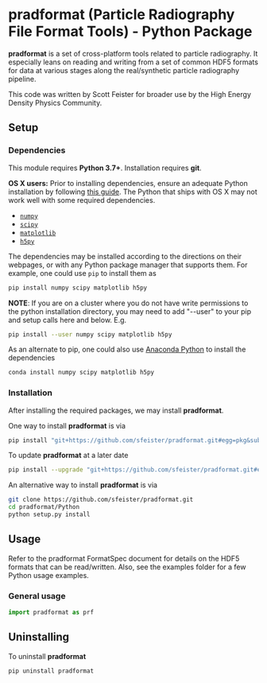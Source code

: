 # pradformat (Particle Radiography File Format Tools) - Python Package

**pradformat** is a set of cross-platform tools related to particle radiography. It especially leans on reading and writing from a set of common HDF5 formats for data at various stages along the real/synthetic particle radiography pipeline.

This  code was written by Scott Feister for broader use by the High Energy Density Physics Community.

## Setup

### Dependencies
This module requires **Python 3.7+**. Installation requires **git**.

**OS X users:** Prior to installing dependencies, ensure an adequate Python installation by following [this guide](https://matplotlib.org/faq/installing_faq.html#osx-notes). The Python that ships with OS X may not work well with some required dependencies.

* [`numpy`](http://www.numpy.org/)
* [`scipy`](https://www.scipy.org/)
* [`matplotlib`](https://matplotlib.org/)
* [`h5py`](https://www.h5py.org/)

The dependencies may be installed according to the directions on 
their webpages, or with any Python
package manager that supports them. For example, one could use `pip` to install
them as
 ```bash
pip install numpy scipy matplotlib h5py
```

**NOTE**: If you are on a cluster where you do not have write permissions to the python installation directory, you may need to add "--user" to your pip and setup calls here and below. E.g.
```bash
pip install --user numpy scipy matplotlib h5py
```

As an alternate to pip, one could also use [Anaconda Python](https://anaconda.org/anaconda/python) to
install the dependencies
```bash
conda install numpy scipy matplotlib h5py
```

### Installation
After installing the required packages, we may install **pradformat**.

One way to install **pradformat** is via
```bash
pip install "git+https://github.com/sfeister/pradformat.git#egg=pkg&subdirectory=Python"
```

To update **pradformat** at a later date
```bash
pip install --upgrade "git+https://github.com/sfeister/pradformat.git#egg=pkg&subdirectory=Python"
```

An alternative way to install **pradformat** is via
```bash
git clone https://github.com/sfeister/pradformat.git
cd pradformat/Python
python setup.py install
```

## Usage
Refer to the pradformat FormatSpec document for details on the HDF5 formats that can be read/written. Also, see the examples folder for a few Python usage examples. 

### General usage
```python
import pradformat as prf
```

## Uninstalling

To uninstall **pradformat**
```shell
pip uninstall pradformat
```